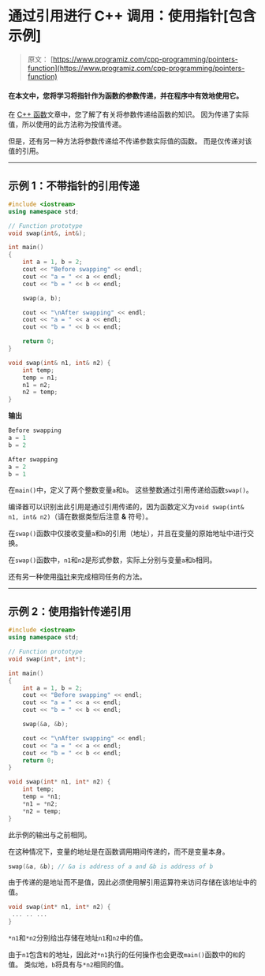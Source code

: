 # 通过引用进行 C++ 调用：使用指针[包含示例]

> 原文： [https://www.programiz.com/cpp-programming/pointers-function](https://www.programiz.com/cpp-programming/pointers-function)

#### 在本文中，您将学习将指针作为函数的参数传递，并在程序中有效地使用它。

在 [C++ 函数](/cpp-programming/function "C++ Functions")文章中，您了解了有关将参数传递给函数的知识。 因为传递了实际值，所以使用的此方法称为按值传递。

但是，还有另一种方法将参数传递给不传递参数实际值的函数。 而是仅传递对该值的引用。

* * *

## 示例 1：不带指针的引用传递

```cpp
#include <iostream>
using namespace std;

// Function prototype
void swap(int&, int&);

int main()
{
    int a = 1, b = 2;
    cout << "Before swapping" << endl;
    cout << "a = " << a << endl;
    cout << "b = " << b << endl;

    swap(a, b);

    cout << "\nAfter swapping" << endl;
    cout << "a = " << a << endl;
    cout << "b = " << b << endl;

    return 0;
}

void swap(int& n1, int& n2) {
    int temp;
    temp = n1;
    n1 = n2;
    n2 = temp;
}
```

**输出**

```cpp
Before swapping
a = 1
b = 2

After swapping
a = 2
b = 1
```

在`main()`中，定义了两个整数变量`a`和`b`。 这些整数通过引用传递给函数`swap()`。

编译器可以识别出此引用是通过引用传递的，因为函数定义为`void swap(int& n1, int& n2)`（请在数据类型后注意 **&** 符号）。

在`swap()`函数中仅接收变量`a`和`b`的引用（地址），并且在变量的原始地址中进行交换。

在`swap()`函数中，`n1`和`n2`是形式参数，实际上分别与变量`a`和`b`相同。

还有另一种使用[指针](/cpp-programming/pointers "C++ Pointers")来完成相同任务的方法。

* * *

## 示例 2：使用指针传递引用

```cpp
#include <iostream>
using namespace std;

// Function prototype
void swap(int*, int*);

int main()
{
    int a = 1, b = 2;
    cout << "Before swapping" << endl;
    cout << "a = " << a << endl;
    cout << "b = " << b << endl;

    swap(&a, &b);

    cout << "\nAfter swapping" << endl;
    cout << "a = " << a << endl;
    cout << "b = " << b << endl;
    return 0;
}

void swap(int* n1, int* n2) {
    int temp;
    temp = *n1;
    *n1 = *n2;
    *n2 = temp;
}
```

此示例的输出与之前相同。

在这种情况下，变量的地址是在函数调用期间传递的，而不是变量本身。

```cpp
swap(&a, &b); // &a is address of a and &b is address of b
```

由于传递的是地址而不是值，因此必须使用解引用运算符来访问存储在该地址中的值。

```cpp
void swap(int* n1, int* n2) { 
 ... .. ...
}

```

`*n1`和`*n2`分别给出存储在地址`n1`和`n2`中的值。

由于`n1`包含`和`的地址，因此对`*n1`执行的任何操作也会更改`main()`函数中的`和`的值。 类似地，`b`将具有与`*n2`相同的值。